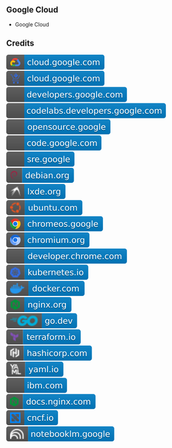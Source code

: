Google Cloud
------------

- Google Cloud

Credits
-------
[![image](
Credits/cloud.google.com.svg)](https://cloud.google.com/)  
[![image](
Credits/marketplace-cloud.google.com.svg)](https://cloud.google.com/marketplace/)  
[![image](
Credits/developers.google.com.svg)](https://developers.google.com/)  
[![image](
Credits/codelabs.developers.google.com.svg)](https://codelabs.developers.google.com/)  
[![image](
Credits/opensource.google.svg)](https://opensource.google/)  
[![image](
Credits/code.google.com.svg)](https://code.google.com/)  
[![image](
Credits/sre.google.svg)](https://sre.google/)  
[![image](
Credits/debian.org.svg)](https://debian.org/)  
[![image](
Credits/lxde.org.svg)](https://lxde.org/)  
[![image](
Credits/ubuntu.com.svg)](https://ubuntu.com/)  
[![image](
Credits/chromeos.google.svg)](https://chromeos.google/)  
[![image](
Credits/chromium.org.svg)](https://chromium.org/)  
[![image](
Credits/developer.chrome.com.svg)](https://developer.chrome.com/)  
[![image](
Credits/kubernetes.io.svg)](https://kubernetes.io/)  
[![image](
Credits/docker.com.svg)](https://docker.com/)  
[![image](
Credits/nginx.org.svg)](https://nginx.org/)  
[![image](
Credits/go.dev.svg)](https://go.dev/)  
[![image](
Credits/terraform.io.svg)](https://terraform.io/)  
[![image](
Credits/hashicorp.com.svg)](https://hashicorp.com/)  
[![image](
Credits/yaml.io.svg)](https://yaml.io/)  
[![image](
Credits/ibm.com.svg)](https://ibm.com/)  
[![image](
Credits/docs.nginx.com.svg)](https://docs.nginx.com/)   
[![image](
Credits/cncf.io.svg)](https://cncf.io/)  
[![image](
Credits/notebooklm.google.svg)](https://notebooklm.google/)<!--[![image](
Credits/app.diagrams.net.svg)](https://app.diagrams.net/)  
[![image](
Credits/drawio.com.svg)](https://drawio.com/)-->